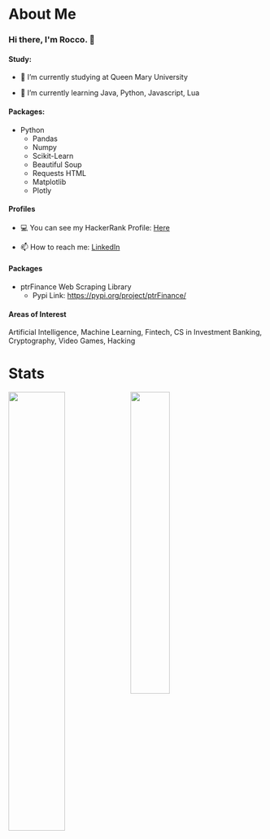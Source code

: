# About Me
### Hi there, I'm Rocco. 👋

#### Study:
- 🔭 I’m currently studying at Queen Mary University

- 🌱 I’m currently learning Java, Python, Javascript, Lua
#### Packages:
  - Python
    - Pandas
    - Numpy
    - Scikit-Learn
    - Beautiful Soup
    - Requests HTML
    - Matplotlib
    - Plotly

#### Profiles
- 💻 You can see my HackerRank Profile: [Here](https://www.hackerrank.com/dodobirdsarecoo1)

- 📫 How to reach me: [LinkedIn](https://www.linkedin.com/in/roccopetruccio/)

#### Packages
- ptrFinance Web Scraping Library
  - Pypi Link: https://pypi.org/project/ptrFinance/

#### Areas of Interest
Artificial Intelligence, Machine Learning, Fintech, CS in Investment Banking, Cryptography, Video Games, Hacking

# Stats
<img align="left" width=47% src="https://github-readme-stats.vercel.app/api?username=123Rocco123&show_icons=true&theme=algolia" />
<img align="left" width=39% src="https://github-readme-stats.vercel.app/api/top-langs/?username=123Rocco123&layout=compact&theme=algolia" />
